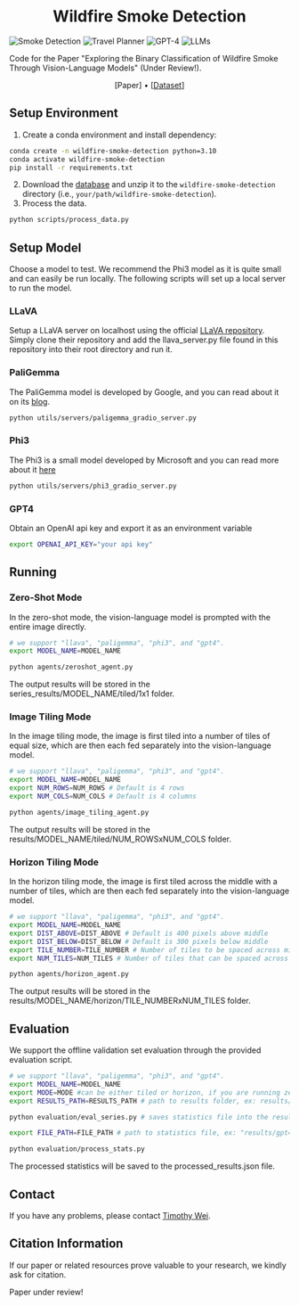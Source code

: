 <h1 align="center">Wildfire Smoke Detection </h1>

![Smoke Detection](https://img.shields.io/badge/Task-Smoke_Detection-blue)
![Travel Planner](https://img.shields.io/badge/Task-Tool_Use-blue) 
![GPT-4](https://img.shields.io/badge/Model-GPT--4-green) 
![LLMs](https://img.shields.io/badge/Model-LLMs-green)

Code for the Paper "Exploring the Binary Classification of Wildfire Smoke Through Vision-Language Models" (Under Review!).
<!TODO: change link>

<p align="center">
[Paper] •
[<a href="https://legacy-www.hpwren.ucsd.edu/FIgLib/">Dataset</a>]
</p>


## Setup Environment

1. Create a conda environment and install dependency:
```bash
conda create -n wildfire-smoke-detection python=3.10
conda activate wildfire-smoke-detection
pip install -r requirements.txt
```

2. Download the [database](https://drive.google.com/file/d/1wMl7LrDMpRl-FFjoyCLm0ARNLVBUHk5z/view?usp=sharing) and unzip it to the `wildfire-smoke-detection` directory (i.e., `your/path/wildfire-smoke-detection`).
3. Process the data.
```bash
python scripts/process_data.py
```
## Setup Model
Choose a model to test. We recommend the Phi3 model as it is quite small and can easily be run locally. The following scripts will set up a local server to run the model.
### LLaVA
Setup a LLaVA server on localhost using the official [LLaVA repository](https://github.com/haotian-liu/LLaVA). Simply clone their repository and add the llava_server.py file found in this repository into their root directory and run it.

### PaliGemma
The PaliGemma model is developed by Google, and you can read about it on its [blog](https://ai.google.dev/gemma/docs/paligemma).
```bash
python utils/servers/paligemma_gradio_server.py
```
### Phi3
The Phi3 is a small model developed by Microsoft and you can read more about it [here](https://huggingface.co/microsoft/Phi-3-mini-4k-instruct)
```bash
python utils/servers/phi3_gradio_server.py
```
### GPT4
Obtain an OpenAI api key and export it as an environment variable
```bash
export OPENAI_API_KEY="your api key"
```

## Running
### Zero-Shot Mode

In the zero-shot mode, the vision-language model is prompted with the entire image directly.

```bash
# we support "llava", "paligemma", "phi3", and "gpt4".
export MODEL_NAME=MODEL_NAME

python agents/zeroshot_agent.py
```
The output results will be stored in the series_results/MODEL_NAME/tiled/1x1 folder.
### Image Tiling Mode

In the image tiling mode, the image is first tiled into a number of tiles of equal size, which are then each fed separately into the vision-language model.

```bash
# we support "llava", "paligemma", "phi3", and "gpt4".
export MODEL_NAME=MODEL_NAME
export NUM_ROWS=NUM_ROWS # Default is 4 rows
export NUM_COLS=NUM_COLS # Default is 4 columns

python agents/image_tiling_agent.py
```
The output results will be stored in the results/MODEL_NAME/tiled/NUM_ROWSxNUM_COLS folder.

### Horizon Tiling Mode
In the horizon tiling mode, the image is first tiled across the middle with a number of tiles, which are then each fed separately into the vision-language model.
```bash
# we support "llava", "paligemma", "phi3", and "gpt4".
export MODEL_NAME=MODEL_NAME
export DIST_ABOVE=DIST_ABOVE # Default is 400 pixels above middle
export DIST_BELOW=DIST_BELOW # Default is 300 pixels below middle
export TILE_NUMBER=TILE_NUMBER # Number of tiles to be spaced across middle, default 5
export NUM_TILES=NUM_TILES # Number of tiles that can be spaced across the middle, used to calculate the tile width, default is 4 to create overlap

python agents/horizon_agent.py
```
The output results will be stored in the results/MODEL_NAME/horizon/TILE_NUMBERxNUM_TILES folder.
## Evaluation

We support the offline validation set evaluation through the provided evaluation script.

```bash
# we support "llava", "paligemma", "phi3", and "gpt4".
export MODEL_NAME=MODEL_NAME
export MODE=MODE #can be either tiled or horizon, if you are running zero-shot, put tiled
export RESULTS_PATH=RESULTS_PATH # path to results folder, ex: results/gpt4/tiled/4x4

python evaluation/eval_series.py # saves statistics file into the results_path folder

export FILE_PATH=FILE_PATH # path to statistics file, ex: "results/gpt4/tiled/4x4/series_evaluation_stats.json"

python evaluation/process_stats.py
```
The processed statistics will be saved to the processed_results.json file.

## Contact

If you have any problems, please contact 
[Timothy Wei](mailto:timswei@gmail.com).

## Citation Information

If our paper or related resources prove valuable to your research, we kindly ask for citation. 

Paper under review!
